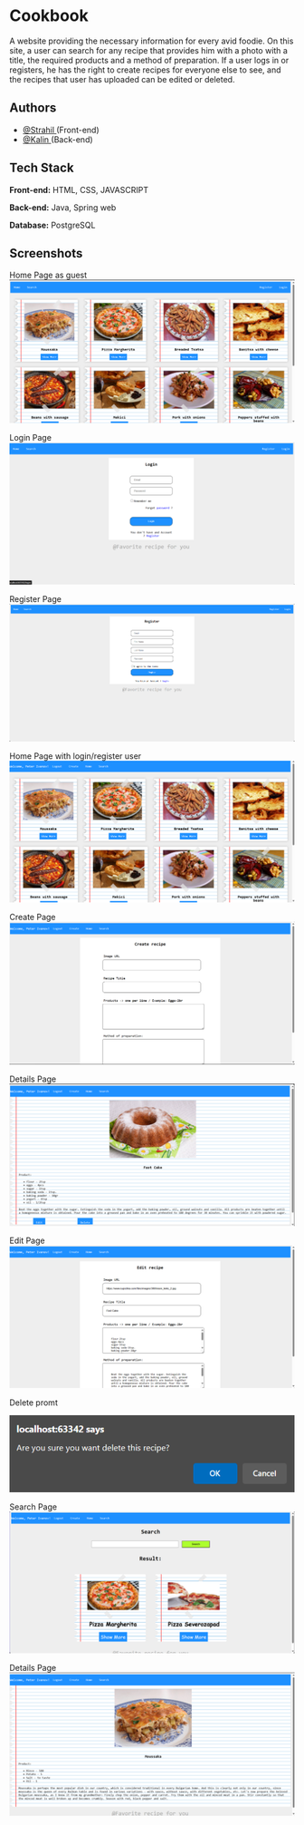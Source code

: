 
# Cookbook

A website providing the necessary information for every avid foodie. On this site, a user can search for any recipe that provides him with a photo with a title, the required products and a method of preparation. If a user logs in or registers, he has the right to create recipes for everyone else to see, and the recipes that user has uploaded can be edited or deleted.
## Authors

- [@Strahil ](https://github.com/Strahil731) (Front-end)
- [@Kalin ](https://github.com/kalin73) (Back-end)


## Tech Stack

**Front-end:** HTML, CSS, JAVASCRIPT

**Back-end:** Java, Spring web

**Database:** PostgreSQL


## Screenshots

Home Page as guest
![HomePage](https://github.com/Strahil731/CookBook/blob/main/Screenshot/Screenshot%202024-04-04%20222822.png?raw=true)

Login Page
![LoginPage](https://github.com/Strahil731/CookBook/blob/main/Screenshot/Screenshot%202024-04-04%20222944.png?raw=true)

Register Page
![RegisterPage](https://github.com/Strahil731/CookBook/blob/main/Screenshot/Screenshot_1.png?raw=true)

Home Page with login/register user
![HomePage](https://github.com/Strahil731/CookBook/blob/main/Screenshot/Screenshot%202024-04-04%20223010.png?raw=true)

Create Page
![CreatePage](https://github.com/Strahil731/CookBook/blob/main/Screenshot/Screenshot%202024-04-04%20223027.png?raw=true)

Details Page
![DetailsPage](https://github.com/Strahil731/CookBook/blob/main/Screenshot/Screenshot%202024-04-04%20223041.png?raw=true)

Edit Page
![EditPage](https://github.com/Strahil731/CookBook/blob/main/Screenshot/Screenshot%202024-04-04%20223050.png?raw=true)

Delete promt

![DeletePromt](https://github.com/Strahil731/CookBook/blob/main/Screenshot/Screenshot%202024-04-04%20223105.png?raw=true)

Search Page 
![SearchPage](https://github.com/Strahil731/CookBook/blob/main/Screenshot/Screenshot%202024-04-04%20223117.png?raw=true)

Details Page
![DetailsPage](https://github.com/Strahil731/CookBook/blob/main/Screenshot/Screenshot%202024-04-04%20223126.png?raw=true)
